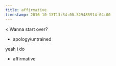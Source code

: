 ```yaml
---
title: affirmative
timestamp: 2016-10-13T13:54:00.529485914-04:00
---
```


< Wanna start over?
* apology/untrained

yeah i do
* affirmative
